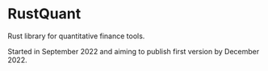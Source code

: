 # RustQuant

Rust library for quantitative finance tools.

Started in September 2022 and aiming to publish first version by December 2022.
